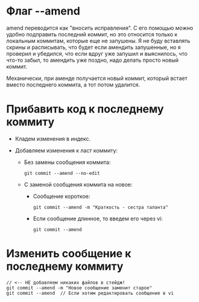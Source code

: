 # Флаг --amend

amend переводится как "вносить исправления". С его помощью можно удобно подправить последний коммит, но это относится только к локальным коммитам, которые еще не запушены. Я не буду вставлять скрины и расписывать, что будет если амендить запушенные, но я проверил и убедился, что если вдруг уже запушил и выяснилось, что что-то забыл, то амендить уже поздно, надо делать просто новый коммит.

Механически, при аменде получается новый коммит, который встает вместо последнего коммита, а тот потом удалится.

# Прибавить код к последнему коммиту

* Кладем изменения в индекс.

* Добавляем изменения к ласт коммиту:

  * Без замены сообщения коммита:

    ```
    git commit --amend --no-edit
    ```

  * С заменой сообщения коммита на новое:

    * Сообщение короткое:

      ```
      git commit --amend -m "Краткость - сестра таланта"
      ```

    * Если сообщение длинное, то введем его через vi:

      ```
      git commit --amend
      ```

# Изменить сообщение к последнему коммиту

```
// <-- НЕ добавляем никаких файлов в стейдж!
git commit --amend -m "Новое сообщение заменит старое"
git commit --amend  // Если хотим редактировать сообщение в vi
```

